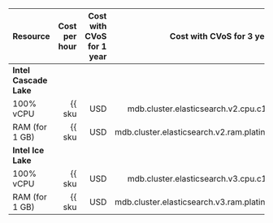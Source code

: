 | Resource | Cost per hour | Cost with CVoS for 1 year | Cost with CVoS for 3 years |
|----------------|---------------------------------------------------------------:|------------------------------------------------------------------------------:|------------------------------------------------------------------------------:|
| **Intel Cascade Lake** |
| 100% vCPU | {{ sku|USD|mdb.cluster.elasticsearch.v2.cpu.c100|string }} | {{ sku|USD|v1.commitment.y1.mdb.elasticsearch.cpu.c100.v2|string }} (-29%) | {{ sku|USD|v1.commitment.y3.mdb.elasticsearch.cpu.c100.v2|string }} (-45%) |
| RAM (for 1 GB) | {{ sku|USD|mdb.cluster.elasticsearch.v2.ram.platinum|string }} | {{ sku|USD|v1.commitment.y1.mdb.elasticsearch.ram.v2.platinum|string }} (-6%) | {{ sku|USD|v1.commitment.y3.mdb.elasticsearch.ram.v2.platinum|string }} (-9%) |
| **Intel Ice Lake** |
| 100% vCPU | {{ sku|USD|mdb.cluster.elasticsearch.v3.cpu.c100|string }} | {{ sku|USD|v1.commitment.y1.mdb.elasticsearch.cpu.c100.v3|string }} (-29%) | {{ sku|USD|v1.commitment.y3.mdb.elasticsearch.cpu.c100.v3|string }} (-45%) |
| RAM (for 1 GB) | {{ sku|USD|mdb.cluster.elasticsearch.v3.ram.platinum|string }} | {{ sku|USD|v1.commitment.y1.mdb.elasticsearch.ram.v3.platinum|string }} (-6%) | {{ sku|USD|v1.commitment.y3.mdb.elasticsearch.ram.v3.platinum|string }} (-9%) |